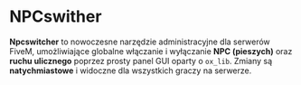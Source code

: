 # NPCswither
**Npcswitcher** to nowoczesne narzędzie administracyjne dla serwerów FiveM, umożliwiające globalne włączanie i wyłączanie **NPC (pieszych)** oraz **ruchu ulicznego** poprzez prosty panel GUI oparty o `ox_lib`.   Zmiany są **natychmiastowe** i widoczne dla wszystkich graczy na serwerze.
